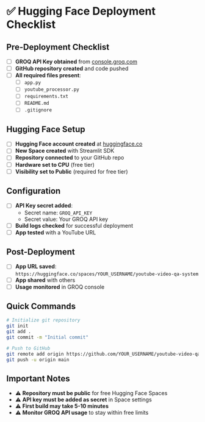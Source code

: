 # ✅ Hugging Face Deployment Checklist

## Pre-Deployment Checklist

- [ ] **GROQ API Key obtained** from [console.groq.com](https://console.groq.com)
- [ ] **GitHub repository created** and code pushed
- [ ] **All required files present**:
  - [ ] `app.py`
  - [ ] `youtube_processor.py`
  - [ ] `requirements.txt`
  - [ ] `README.md`
  - [ ] `.gitignore`

## Hugging Face Setup

- [ ] **Hugging Face account created** at [huggingface.co](https://huggingface.co)
- [ ] **New Space created** with Streamlit SDK
- [ ] **Repository connected** to your GitHub repo
- [ ] **Hardware set to CPU** (free tier)
- [ ] **Visibility set to Public** (required for free tier)

## Configuration

- [ ] **API Key secret added**:
  - Secret name: `GROQ_API_KEY`
  - Secret value: Your GROQ API key
- [ ] **Build logs checked** for successful deployment
- [ ] **App tested** with a YouTube URL

## Post-Deployment

- [ ] **App URL saved**: `https://huggingface.co/spaces/YOUR_USERNAME/youtube-video-qa-system`
- [ ] **App shared** with others
- [ ] **Usage monitored** in GROQ console

## Quick Commands

```bash
# Initialize git repository
git init
git add .
git commit -m "Initial commit"

# Push to GitHub
git remote add origin https://github.com/YOUR_USERNAME/youtube-video-qa-system.git
git push -u origin main
```

## Important Notes

- ⚠️ **Repository must be public** for free Hugging Face Spaces
- ⚠️ **API key must be added as secret** in Space settings
- ⚠️ **First build may take 5-10 minutes**
- ⚠️ **Monitor GROQ API usage** to stay within free limits 